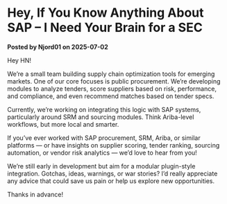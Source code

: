 # Hey, If You Know Anything About SAP – I Need Your Brain for a SEC

**Posted by Njord01 on 2025-07-02**

Hey HN!

We’re a small team building supply chain optimization tools for emerging markets. One of our core focuses is public procurement. We’re developing modules to analyze tenders, score suppliers based on risk, performance, and compliance, and even recommend matches based on tender specs.

Currently, we’re working on integrating this logic with SAP systems, particularly around SRM and sourcing modules. Think Ariba-level workflows, but more local and smarter.

If you’ve ever worked with SAP procurement, SRM, Ariba, or similar platforms — or have insights on supplier scoring, tender ranking, sourcing automation, or vendor risk analytics — we’d love to hear from you!

We’re still early in development but aim for a modular plugin-style integration. Gotchas, ideas, warnings, or war stories? I’d really appreciate any advice that could save us pain or help us explore new opportunities.

Thanks in advance!